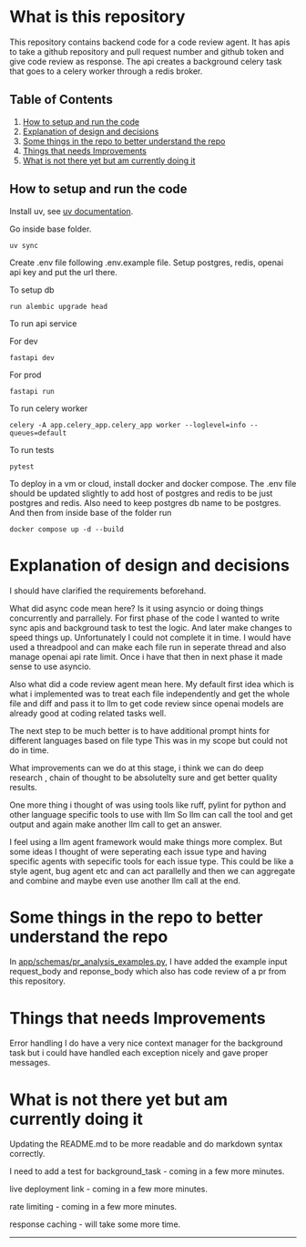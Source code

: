# What is this repository

This repository contains backend code for a code review agent.
It has apis to take a github repository and pull request number and github token and give code review as response.
The api creates a background celery task that goes to a celery worker through a redis broker.

## Table of Contents

1. [How to setup and run the code](#how-to-setup-and-run-the-code)
2. [Explanation of design and decisions](#explanation-of-design-and-decisions)
3. [Some things in the repo to better understand the repo](#some-things-in-the-repo-to-better-understand-the-repo)
4. [Things that needs Improvements](#things-that-needs-improvements)
5. [What is not there yet but am currently doing it](#what-is-not-there-yet-but-am-currently-doing-it)

## How to setup and run the code

Install uv, see [uv documentation](https://docs.astral.sh/uv/).

Go inside base folder.

`uv sync`

Create .env file following .env.example file.
Setup postgres, redis, openai api key and put the url there.

To setup db

`run alembic upgrade head`

To run api service

For dev

`fastapi dev`

For prod

`fastapi run`

To run celery worker

`celery -A app.celery_app.celery_app worker --loglevel=info --queues=default`

To run tests

`pytest`

To deploy in a vm or cloud, install docker and docker compose. The .env file should be updated slightly to add host of postgres and redis to be just postgres and redis. Also need to keep postgres db name to be postgres. And then from inside base of the folder run

`docker compose up -d --build`

# Explanation of design and decisions

I should have clarified the requirements beforehand.

What did async code mean here? Is it using asyncio or doing things concurrently and parrallely. For first phase of the code I wanted to write sync apis and background task to test the logic. And later make changes to speed things up. Unfortunately I could not complete it in time. I would have used a threadpool and can make each file run in seperate thread and also manage openai api rate limit. Once i have that then in next phase it made sense to use asyncio.

Also what did a code review agent mean here. My default first idea which is what i implemented was to treat each file independently and get the whole file and diff and pass it to llm to get code review
since openai models are already good at coding related tasks well.

The next step to be much better is to have additional prompt hints for different languages
based on file type This was in my scope but could not do in time.

What improvements can we do at this stage, i think we can do deep research , chain of thought
to be absolutelty sure and get better quality results.

One more thing i thought of was using tools like ruff, pylint for python
and other language specific tools to use with llm
So llm can call the tool and get output and again make another llm call to get an answer.

I feel using a llm agent framework would make things more complex. But some ideas I thought of were seperating each issue type and having specific agents
with sepecific tools for each issue type.
This could be like a style agent, bug agent etc and can act parallelly and then we can aggregate and combine and maybe even use another llm call at the end.

# Some things in the repo to better understand the repo

In [app/schemas/pr_analysis_examples.py](app/schemas/pr_analysis_examples.py), I have added the example input request_body and reponse_body which also has code review of a pr from this repository.

# Things that needs Improvements

Error handling I do have a very nice context manager for the background task
but i could have handled each exception nicely and gave proper messages.

# What is not there yet but am currently doing it

Updating the README.md to be more readable and do markdown syntax correctly.

I need to add a test for background_task - coming in a few more minutes.

live deployment link - coming in a few more minutes.

rate limiting - coming in a few more minutes.

response caching - will take some more time.

---
